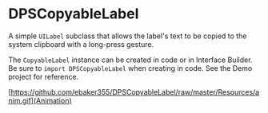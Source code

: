 # DPSCopyableLabel

A simple `UILabel` subclass that allows the label's text to be copied to the system clipboard with a long-press gesture.

The `CopyableLabel` instance can be created in code or in Interface Builder. Be sure to `import DPSCopyableLabel` when creating in code. See the Demo project for reference.

[https://github.com/ebaker355/DPSCopyableLabel/raw/master/Resources/anim.gif](Animation)
